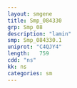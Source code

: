 ```yaml
---
layout: smgene
title: Smp_084330
grp: Smp_08
description: "lamin"
smp: Smp_084330.1
uniprot: "C4QJY4"
length:   759
cdd: "ns"
kk: ns
categories: sm
---
```

